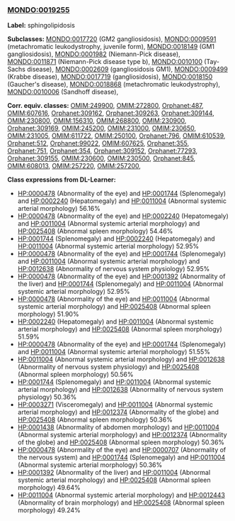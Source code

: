 
### [MONDO:0019255](http://purl.obolibrary.org/obo/MONDO_0019255)
**Label:** sphingolipidosis

**Subclasses:** [MONDO:0017720](http://purl.obolibrary.org/obo/MONDO_0017720) (GM2 gangliosidosis), [MONDO:0009591](http://purl.obolibrary.org/obo/MONDO_0009591) (metachromatic leukodystrophy, juvenile form), [MONDO:0018149](http://purl.obolibrary.org/obo/MONDO_0018149) (GM1 gangliosidosis), [MONDO:0001982](http://purl.obolibrary.org/obo/MONDO_0001982) (Niemann-Pick disease), [MONDO:0011871](http://purl.obolibrary.org/obo/MONDO_0011871) (Niemann-Pick disease type b), [MONDO:0010100](http://purl.obolibrary.org/obo/MONDO_0010100) (Tay-Sachs disease), [MONDO:0002609](http://purl.obolibrary.org/obo/MONDO_0002609) (gangliosidosis GM1), [MONDO:0009499](http://purl.obolibrary.org/obo/MONDO_0009499) (Krabbe disease), [MONDO:0017719](http://purl.obolibrary.org/obo/MONDO_0017719) (gangliosidosis), [MONDO:0018150](http://purl.obolibrary.org/obo/MONDO_0018150) (Gaucher's disease), [MONDO:0018868](http://purl.obolibrary.org/obo/MONDO_0018868) (metachromatic leukodystrophy), [MONDO:0010006](http://purl.obolibrary.org/obo/MONDO_0010006) (Sandhoff disease), 

**Corr. equiv. classes:** [OMIM:249900](http://purl.obolibrary.org/obo/OMIM_249900), [OMIM:272800](http://purl.obolibrary.org/obo/OMIM_272800), [Orphanet:487](http://www.orpha.net/ORDO/Orphanet_487), [OMIM:607616](http://purl.obolibrary.org/obo/OMIM_607616), [Orphanet:309162](http://www.orpha.net/ORDO/Orphanet_309162), [Orphanet:309263](http://www.orpha.net/ORDO/Orphanet_309263), [Orphanet:309144](http://www.orpha.net/ORDO/Orphanet_309144), [OMIM:230800](http://purl.obolibrary.org/obo/OMIM_230800), [OMIM:156310](http://purl.obolibrary.org/obo/OMIM_156310), [OMIM:268800](http://purl.obolibrary.org/obo/OMIM_268800), [OMIM:230900](http://purl.obolibrary.org/obo/OMIM_230900), [Orphanet:309169](http://www.orpha.net/ORDO/Orphanet_309169), [OMIM:245200](http://purl.obolibrary.org/obo/OMIM_245200), [OMIM:231000](http://purl.obolibrary.org/obo/OMIM_231000), [OMIM:230650](http://purl.obolibrary.org/obo/OMIM_230650), [OMIM:231005](http://purl.obolibrary.org/obo/OMIM_231005), [OMIM:611722](http://purl.obolibrary.org/obo/OMIM_611722), [OMIM:250100](http://purl.obolibrary.org/obo/OMIM_250100), [Orphanet:796](http://www.orpha.net/ORDO/Orphanet_796), [OMIM:610539](http://purl.obolibrary.org/obo/OMIM_610539), [Orphanet:512](http://www.orpha.net/ORDO/Orphanet_512), [Orphanet:99022](http://www.orpha.net/ORDO/Orphanet_99022), [OMIM:607625](http://purl.obolibrary.org/obo/OMIM_607625), [Orphanet:355](http://www.orpha.net/ORDO/Orphanet_355), [Orphanet:751](http://www.orpha.net/ORDO/Orphanet_751), [Orphanet:354](http://www.orpha.net/ORDO/Orphanet_354), [Orphanet:309152](http://www.orpha.net/ORDO/Orphanet_309152), [Orphanet:77293](http://www.orpha.net/ORDO/Orphanet_77293), [Orphanet:309155](http://www.orpha.net/ORDO/Orphanet_309155), [OMIM:230600](http://purl.obolibrary.org/obo/OMIM_230600), [OMIM:230500](http://purl.obolibrary.org/obo/OMIM_230500), [Orphanet:845](http://www.orpha.net/ORDO/Orphanet_845), [OMIM:608013](http://purl.obolibrary.org/obo/OMIM_608013), [OMIM:257220](http://purl.obolibrary.org/obo/OMIM_257220), [OMIM:257200](http://purl.obolibrary.org/obo/OMIM_257200), 

**Class expressions from DL-Learner:**

- [HP:0000478](http://purl.obolibrary.org/obo/HP_0000478) (Abnormality of the eye) and [HP:0001744](http://purl.obolibrary.org/obo/HP_0001744) (Splenomegaly) and [HP:0002240](http://purl.obolibrary.org/obo/HP_0002240) (Hepatomegaly) and [HP:0011004](http://purl.obolibrary.org/obo/HP_0011004) (Abnormal systemic arterial morphology) 56.16%
- [HP:0000478](http://purl.obolibrary.org/obo/HP_0000478) (Abnormality of the eye) and [HP:0002240](http://purl.obolibrary.org/obo/HP_0002240) (Hepatomegaly) and [HP:0011004](http://purl.obolibrary.org/obo/HP_0011004) (Abnormal systemic arterial morphology) and [HP:0025408](http://purl.obolibrary.org/obo/HP_0025408) (Abnormal spleen morphology) 54.46%
- [HP:0001744](http://purl.obolibrary.org/obo/HP_0001744) (Splenomegaly) and [HP:0002240](http://purl.obolibrary.org/obo/HP_0002240) (Hepatomegaly) and [HP:0011004](http://purl.obolibrary.org/obo/HP_0011004) (Abnormal systemic arterial morphology) 52.95%
- [HP:0000478](http://purl.obolibrary.org/obo/HP_0000478) (Abnormality of the eye) and [HP:0001744](http://purl.obolibrary.org/obo/HP_0001744) (Splenomegaly) and [HP:0011004](http://purl.obolibrary.org/obo/HP_0011004) (Abnormal systemic arterial morphology) and [HP:0012638](http://purl.obolibrary.org/obo/HP_0012638) (Abnormality of nervous system physiology) 52.95%
- [HP:0000478](http://purl.obolibrary.org/obo/HP_0000478) (Abnormality of the eye) and [HP:0001392](http://purl.obolibrary.org/obo/HP_0001392) (Abnormality of the liver) and [HP:0001744](http://purl.obolibrary.org/obo/HP_0001744) (Splenomegaly) and [HP:0011004](http://purl.obolibrary.org/obo/HP_0011004) (Abnormal systemic arterial morphology) 52.95%
- [HP:0000478](http://purl.obolibrary.org/obo/HP_0000478) (Abnormality of the eye) and [HP:0011004](http://purl.obolibrary.org/obo/HP_0011004) (Abnormal systemic arterial morphology) and [HP:0025408](http://purl.obolibrary.org/obo/HP_0025408) (Abnormal spleen morphology) 51.90%
- [HP:0002240](http://purl.obolibrary.org/obo/HP_0002240) (Hepatomegaly) and [HP:0011004](http://purl.obolibrary.org/obo/HP_0011004) (Abnormal systemic arterial morphology) and [HP:0025408](http://purl.obolibrary.org/obo/HP_0025408) (Abnormal spleen morphology) 51.59%
- [HP:0000478](http://purl.obolibrary.org/obo/HP_0000478) (Abnormality of the eye) and [HP:0001744](http://purl.obolibrary.org/obo/HP_0001744) (Splenomegaly) and [HP:0011004](http://purl.obolibrary.org/obo/HP_0011004) (Abnormal systemic arterial morphology) 51.55%
- [HP:0011004](http://purl.obolibrary.org/obo/HP_0011004) (Abnormal systemic arterial morphology) and [HP:0012638](http://purl.obolibrary.org/obo/HP_0012638) (Abnormality of nervous system physiology) and [HP:0025408](http://purl.obolibrary.org/obo/HP_0025408) (Abnormal spleen morphology) 50.56%
- [HP:0001744](http://purl.obolibrary.org/obo/HP_0001744) (Splenomegaly) and [HP:0011004](http://purl.obolibrary.org/obo/HP_0011004) (Abnormal systemic arterial morphology) and [HP:0012638](http://purl.obolibrary.org/obo/HP_0012638) (Abnormality of nervous system physiology) 50.36%
- [HP:0003271](http://purl.obolibrary.org/obo/HP_0003271) (Visceromegaly) and [HP:0011004](http://purl.obolibrary.org/obo/HP_0011004) (Abnormal systemic arterial morphology) and [HP:0012374](http://purl.obolibrary.org/obo/HP_0012374) (Abnormality of the globe) and [HP:0025408](http://purl.obolibrary.org/obo/HP_0025408) (Abnormal spleen morphology) 50.36%
- [HP:0001438](http://purl.obolibrary.org/obo/HP_0001438) (Abnormality of abdomen morphology) and [HP:0011004](http://purl.obolibrary.org/obo/HP_0011004) (Abnormal systemic arterial morphology) and [HP:0012374](http://purl.obolibrary.org/obo/HP_0012374) (Abnormality of the globe) and [HP:0025408](http://purl.obolibrary.org/obo/HP_0025408) (Abnormal spleen morphology) 50.36%
- [HP:0000478](http://purl.obolibrary.org/obo/HP_0000478) (Abnormality of the eye) and [HP:0000707](http://purl.obolibrary.org/obo/HP_0000707) (Abnormality of the nervous system) and [HP:0001744](http://purl.obolibrary.org/obo/HP_0001744) (Splenomegaly) and [HP:0011004](http://purl.obolibrary.org/obo/HP_0011004) (Abnormal systemic arterial morphology) 50.36%
- [HP:0001392](http://purl.obolibrary.org/obo/HP_0001392) (Abnormality of the liver) and [HP:0011004](http://purl.obolibrary.org/obo/HP_0011004) (Abnormal systemic arterial morphology) and [HP:0025408](http://purl.obolibrary.org/obo/HP_0025408) (Abnormal spleen morphology) 49.64%
- [HP:0011004](http://purl.obolibrary.org/obo/HP_0011004) (Abnormal systemic arterial morphology) and [HP:0012443](http://purl.obolibrary.org/obo/HP_0012443) (Abnormality of brain morphology) and [HP:0025408](http://purl.obolibrary.org/obo/HP_0025408) (Abnormal spleen morphology) 49.24%


